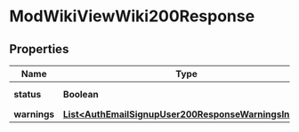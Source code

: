 

# ModWikiViewWiki200Response


## Properties

| Name | Type | Description | Notes |
|------------ | ------------- | ------------- | -------------|
|**status** | **Boolean** | Status: true if success. |  |
|**warnings** | [**List&lt;AuthEmailSignupUser200ResponseWarningsInner&gt;**](AuthEmailSignupUser200ResponseWarningsInner.md) |  |  [optional] |



